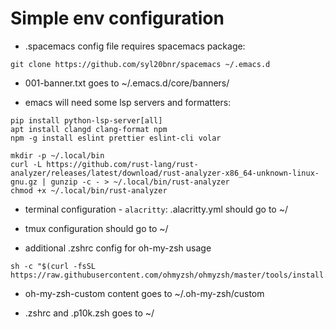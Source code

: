 # Simple env configuration

* .spacemacs config file requires spacemacs package:

```
git clone https://github.com/syl20bnr/spacemacs ~/.emacs.d
```

* 001-banner.txt goes to ~/.emacs.d/core/banners/

* emacs will need some lsp servers and formatters:

```
pip install python-lsp-server[all]
apt install clangd clang-format npm
npm -g install eslint prettier eslint-cli volar

mkdir -p ~/.local/bin
curl -L https://github.com/rust-lang/rust-analyzer/releases/latest/download/rust-analyzer-x86_64-unknown-linux-gnu.gz | gunzip -c - > ~/.local/bin/rust-analyzer
chmod +x ~/.local/bin/rust-analyzer
```

* terminal configuration - `alacritty`: .alacritty.yml should go to ~/

* tmux configuration should go to ~/

* additional .zshrc config for oh-my-zsh usage

```
sh -c "$(curl -fsSL https://raw.githubusercontent.com/ohmyzsh/ohmyzsh/master/tools/install.sh)"
```

* oh-my-zsh-custom content goes to ~/.oh-my-zsh/custom

* .zshrc and .p10k.zsh goes to ~/

